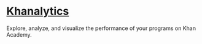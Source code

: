 # [Khanalytics](https://khanalytics.herokuapp.com/)
Explore, analyze, and visualize the performance of your programs on Khan Academy.
